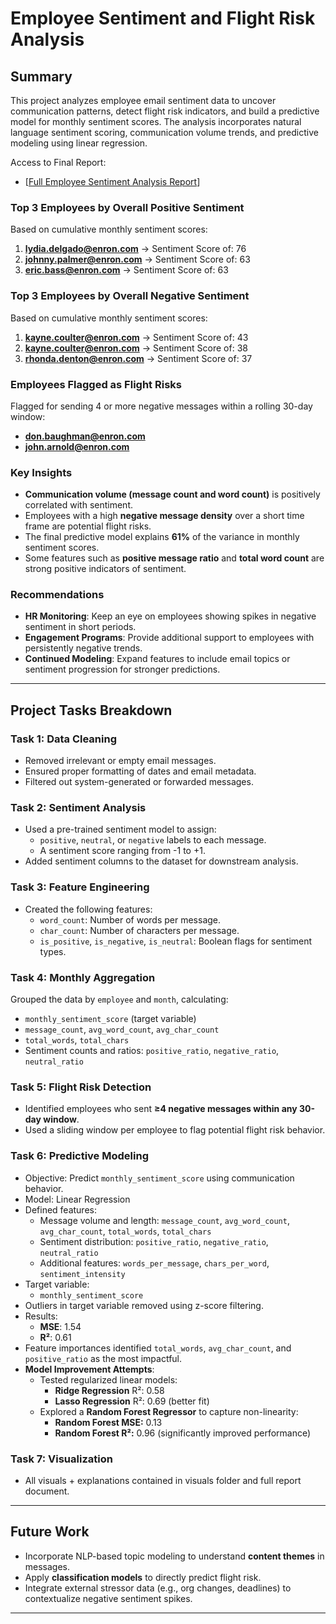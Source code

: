 # Employee Sentiment and Flight Risk Analysis

## Summary

This project analyzes employee email sentiment data to uncover communication patterns, detect flight risk indicators, and build a predictive model for monthly sentiment scores. The analysis incorporates natural language sentiment scoring, communication volume trends, and predictive modeling using linear regression.

Access to Final Report:
- [[Full Employee Sentiment Analysis Report](https://github.com/emmyson11/Machine-Learning-Projects/blob/42c10404e950367e58f811272f204d8f18a82320/Employee%20Sentiment%20Analysis/report/ESA_Final_Report.docx)]

### Top 3 Employees by Overall Positive Sentiment
Based on cumulative monthly sentiment scores:
1. **lydia.delgado@enron.com** -> Sentiment Score of: 76
2. **johnny.palmer@enron.com** -> Sentiment Score of: 63
3. **eric.bass@enron.com** -> Sentiment Score of: 63

### Top 3 Employees by Overall Negative Sentiment
Based on cumulative monthly sentiment scores:
1. **kayne.coulter@enron.com** -> Sentiment Score of: 43
2. **kayne.coulter@enron.com** -> Sentiment Score of: 38
3. **rhonda.denton@enron.com** -> Sentiment Score of: 37

### Employees Flagged as Flight Risks
Flagged for sending 4 or more negative messages within a rolling 30-day window:
- **don.baughman@enron.com**
- **john.arnold@enron.com**

### Key Insights
- **Communication volume (message count and word count)** is positively correlated with sentiment.
- Employees with a high **negative message density** over a short time frame are potential flight risks.
- The final predictive model explains **61%** of the variance in monthly sentiment scores.
- Some features such as **positive message ratio** and **total word count** are strong positive indicators of sentiment.

### Recommendations
- **HR Monitoring**: Keep an eye on employees showing spikes in negative sentiment in short periods.
- **Engagement Programs**: Provide additional support to employees with persistently negative trends.
- **Continued Modeling**: Expand features to include email topics or sentiment progression for stronger predictions.

---

## Project Tasks Breakdown

### Task 1: Data Cleaning
- Removed irrelevant or empty email messages.
- Ensured proper formatting of dates and email metadata.
- Filtered out system-generated or forwarded messages.

### Task 2: Sentiment Analysis
- Used a pre-trained sentiment model to assign:
  - `positive`, `neutral`, or `negative` labels to each message.
  - A sentiment score ranging from -1 to +1.
- Added sentiment columns to the dataset for downstream analysis.

### Task 3: Feature Engineering
- Created the following features:
  - `word_count`: Number of words per message.
  - `char_count`: Number of characters per message.
  - `is_positive`, `is_negative`, `is_neutral`: Boolean flags for sentiment types.

### Task 4: Monthly Aggregation
Grouped the data by `employee` and `month`, calculating:
- `monthly_sentiment_score` (target variable)
- `message_count`, `avg_word_count`, `avg_char_count`
- `total_words`, `total_chars`
- Sentiment counts and ratios: `positive_ratio`, `negative_ratio`, `neutral_ratio`

### Task 5: Flight Risk Detection
- Identified employees who sent **≥4 negative messages within any 30-day window**.
- Used a sliding window per employee to flag potential flight risk behavior.

### Task 6: Predictive Modeling
- Objective: Predict `monthly_sentiment_score` using communication behavior.
- Model: Linear Regression
- Defined features:
  - Message volume and length: `message_count`, `avg_word_count`, `avg_char_count`, `total_words`, `total_chars`
  - Sentiment distribution: `positive_ratio`, `negative_ratio`, `neutral_ratio`
  - Additional features: `words_per_message`, `chars_per_word`, `sentiment_intensity`
- Target variable:
     - `monthly_sentiment_score`
- Outliers in target variable removed using z-score filtering.
- Results:
  - **MSE**: 1.54
  - **R²**: 0.61
- Feature importances identified `total_words`, `avg_char_count`, and `positive_ratio` as the most impactful.
- **Model Improvement Attempts**:
   - Tested regularized linear models:
     - **Ridge Regression** R²: 0.58
     - **Lasso Regression** R²: 0.69 (better fit)
   - Explored a **Random Forest Regressor** to capture non-linearity:
     - **Random Forest MSE:** 0.13  
     - **Random Forest R²:** 0.96 (significantly improved performance)

### Task 7: Visualization
- All visuals + explanations contained in visuals folder and full report document.

---

## Future Work
- Incorporate NLP-based topic modeling to understand **content themes** in messages.
- Apply **classification models** to directly predict flight risk.
- Integrate external stressor data (e.g., org changes, deadlines) to contextualize negative sentiment spikes.

---

